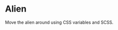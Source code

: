 # Alien
Move the alien around using CSS variables and SCSS.

[alien]:https://github.com/AlirieGray/alien/tree/master/images/alien.png
